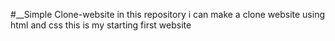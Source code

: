 #__Simple Clone-website 
in this repository i can make a clone website using html and css 
this is my starting first website
